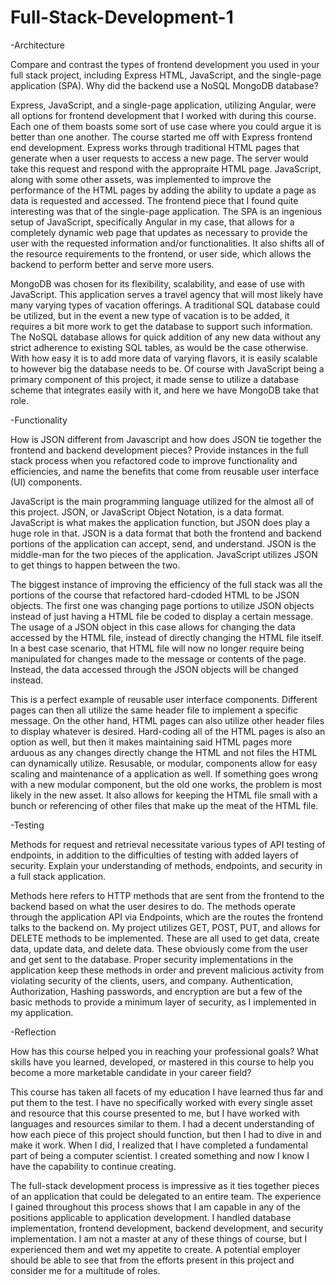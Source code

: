 # Full-Stack-Development-1

-Architecture

Compare and contrast the types of frontend development you used in your full stack project, including Express HTML, JavaScript, and the single-page application (SPA).
Why did the backend use a NoSQL MongoDB database?

Express, JavaScript, and a single-page application, utilizing Angular, were all options for frontend development that I worked with during this course. Each one of them boasts some sort of use case where you could argue it is better than one another. The course started me off with Express frontend end development. Express works through traditional HTML pages that generate when a user requests to access a new page. The server would take this request and respond with the appropraite HTML page. JavaScript, along with some other assets, was implemented to improve the performance of the HTML pages by adding the ability to update a page as data is requested and accessed. The frontend piece that I found quite interesting was that of the single-page application. The SPA is an ingenious setup of JavaScript, specifically Angular in my case, that allows for a completely dynamic web page that updates as necessary to provide the user with the requested information and/or functionalities. It also shifts all of the resource requirements to the frontend, or user side, which allows the backend to perform better and serve more users.

MongoDB was chosen for its flexibility, scalability, and ease of use with JavaScript. This application serves a travel agency that will most likely have many varying types of vacation offerings. A traditional SQL database could be utilized, but in the event a new type of vacation is to be added, it requires a bit more work to get the database to support such information. The NoSQL database allows for quick addition of any new data without any strict adherence to existing SQL tables, as would be the case otherwise. With how easy it is to add more data of varying flavors, it is easily scalable to however big the database needs to be. Of course with JavaScript being a primary component of this project, it made sense to utilize a database scheme that integrates easily with it, and here we have MongoDB take that role.

-Functionality

How is JSON different from Javascript and how does JSON tie together the frontend and backend development pieces?
Provide instances in the full stack process when you refactored code to improve functionality and efficiencies, and name the benefits that come from reusable user interface (UI) components.

JavaScript is the main programming language utilized for the almost all of this project. JSON, or JavaScript Object Notation, is a data format. JavaScript is what makes the application function, but JSON does play a huge role in that. JSON is a data format that both the frontend and backend portions of the application can accept, send, and understand. JSON is the middle-man for the two pieces of the application. JavaScript utilizes JSON to get things to happen between the two.

The biggest instance of improving the efficiency of the full stack was all the portions of the course that refactored hard-cdoded HTML to be JSON objects. The first one was changing page portions to utilize JSON objects instead of just having a HTML file be coded to display a certain message. The usage of a JSON object in this case allows for changing the data accessed by the HTML file, instead of directly changing the HTML file itself. In a best case scenario, that HTML file will now no longer require being manipulated for changes made to the message or contents of the page. Instead, the data accessed through the JSON objects will be changed instead.

This is a perfect example of reusable user interface components. Different pages can then all utilize the same header file to implement a specific message. On the other hand, HTML pages can also utilize other header files to display whatever is desired. Hard-coding all of the HTML pages is also an option as well, but then it makes maintaining said HTML pages more arduous as any changes directly change the HTML and not files the HTML can dynamically utilize. Resusable, or modular, components allow for easy scaling and maintenance of a application as well. If something goes wrong with a new modular component, but the old one works, the problem is most likely in the new asset. It also allows for keeping the HTML file small with a bunch or referencing of other files that make up the meat of the HTML file.

-Testing

Methods for request and retrieval necessitate various types of API testing of endpoints, in addition to the difficulties of testing with added layers of security. Explain your understanding of methods, endpoints, and security in a full stack application.

Methods here refers to HTTP methods that are sent from the frontend to the backend based on what the user desires to do. The methods operate through the application API via Endpoints, which are the routes the frontend talks to the backend on. My project utilizes GET, POST, PUT, and allows for DELETE methods to be implemented. These are all used to get data, create data, update data, and delete data. These obviously come from the user and get sent to the database. Proper security implementations in the application keep these methods in order and prevent malicious activity from violating security of the clients, users, and company. Authentication, Authorization, Hashing passwords, and encryption are but a few of the basic methods to provide a minimum layer of security, as I implemented in my application.

-Reflection

How has this course helped you in reaching your professional goals? What skills have you learned, developed, or mastered in this course to help you become a more marketable candidate in your career field?

This course has taken all facets of my education I have learned thus far and put them to the test. I have no specifically worked with every single asset and resource that this course presented to me, but I have worked with languages and resources similar to them. I had a decent understanding of how each piece of this project should function, but then I had to dive in and make it work. When I did, I realized that I have completed a fundamental part of being a computer scientist. I created something and now I know I have the capability to continue creating.

The full-stack development process is impressive as it ties together pieces of an application that could be delegated to an entire team. The experience I gained throughout this process shows that I am capable in any of the positions applicable to application development. I handled database implementation, frontend development, backend development, and security implementation. I am not a master at any of these things of course, but I experienced them and wet my appetite to create. A potential employer should be able to see that from the efforts present in this project and consider me for a multitude of roles.
